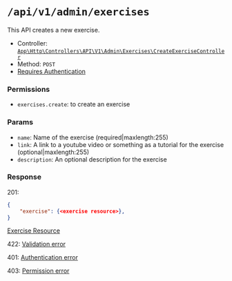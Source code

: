 # `/api/v1/admin/exercises`
This API creates a new exercise.

- Controller: [`App\Http\Controllers\API\V1\Admin\Exercises\CreateExerciseController`](../../../../src/app/Http/Controllers/API/V1/Admin/Exercises/CreateExerciseController.php)
- Method: `POST`
- [Requires Authentication](../../auth/login.md#how-to-use-api-token)

### Permissions

- `exercises.create`: to create an exercise

### Params

- `name`: Name of the exercise (required|maxlength:255)
- `link`: A link to a youtube video or something as a tutorial for the exercise (optional|maxlength:255)
- `description`: An optional description for the exercise

### Response

201:
```json
{
    "exercise": {<exercise resource>},
}
```

[Exercise Resource](../../resources/exercise.md)

422: [Validation error](../../validation-errors.md)

401: [Authentication error](../../authentication-errors.md)

403: [Permission error](../../permission-errors.md)
